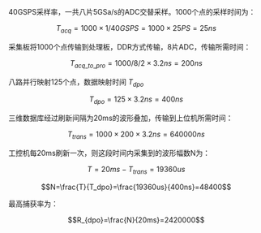 40GSPS采样率，一共八片5GSa/s的ADC交替采样。1000个点的采样时间为： 

$$T_{acq}=1000 \times 1/40GSPS=1000 \times 25PS=25ns$$  

采集板将1000个点传输到处理板，DDR方式传输，8片ADC，传输所需时间：  

$$T_{acq\_to\_pro}=1000/8/2\times3.2ns=200ns$$  

八路并行映射125个点，数据映射时间 $T_{dpo}$  

$$T_{dpo}=125\times3.2ns=400ns$$

三维数据库经过刷新间隔为20ms的波形叠加，传输到上位机所需时间：  

$$T_{trans}=1000 \times 200 \times 3.2ns=640000ns$$  

工控机每20ms刷新一次，则这段时间内采集到的波形幅数N为：  

$$T=20ms-T_{trans}=19360us$$

$$N=\frac{T}{T_dpo}=\frac{19360us}{400ns}=48400$$



最高捕获率为：  

$$R_{dpo}=\frac{N}{20ms}=2420000$$
